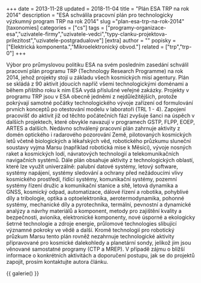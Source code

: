 +++
date = 2013-11-28
updated = 2018-11-04
title = "Plán ESA TRP na rok 2014"
description = "ESA schválila pracovní plán pro technologicky výzkumný program TRP na rok 2014"
slug ="plan-esa-trp-na-rok-2014"
[taxonomies]
categories = ["cs"]
tags = ["programy-organizace-esa","uzivatele-firmy","uzivatele-vedci","typy-clanku-projektova-prilezitost","uzivatele-postgradualove"]
[extra]
author = ""
popisky = ["Elektrická komponenta.","Mikroelektronický obvod."]
related = ["trp","trp-0"]
+++

Výbor pro průmyslovou politiku ESA na svém posledním zasedání schválil pracovní plán programu TRP (Technology Research Programme) na rok 2014, jehož projekty stojí u základu všech kosmických misí agentury. Plán se skládá z 90 aktivit jdoucích napříč všemi technologickými doménami a během příštího roku k nim ESA vydá příslušné veřejné zakázky. Projekty v programu TRP jsou v ESA obecně jedněmi z nejdůležitějších, protože pokrývají samotné počátky technologického vývoje zařízení od formulování prvních konceptů po otestování modelu v laboratoři (TRL 1 - 4). Zapojení pracovišť do aktivit již od těchto počátečních fází zvyšuje šanci na úspěch v dalších projektech, které obvykle navazují v programech GSTP, FLPP, EOEP, ARTES a dalších. Nedávno schválený pracovní plán zahrnuje aktivity z domén optického i radarového pozorování Země, pilotovaných kosmických letů včetně biologických a lékařských věd, robotického průzkumu sluneční soustavy vyjma Marsu (například robotická mise k Měsíci), vývoje nosných raket a kosmických lodí, návratových technologií a telekomunikačních navigačních systémů. Dále plán obsahuje aktivity z technologických oblastí, které lze využít univerzálně: palubní datové systémy, letový software, systémy napájení, systémy sledování a ochrany před nežádoucími vlivy kosmického prostředí, řídící systémy, komunikační systémy, pozemní systémy řízení družic a komunikační stanice a sítě, letová dynamika a GNSS, kosmický odpad, automatizace, dálové řízení a robotika, pohyblivé díly a tribologie, optika a optoelektronika, aerotermodynamika, pohonné systémy, mechanické díly a pyrotechnika, termální, pevnostní a dynamické analýzy a návrhy materiálů a komponent, metody pro zajištění kvality a bezpečnosti, avionika, elektronické komponenty, nové úsporné a ekologicky šetrné technologie a zdroje energie, průlomové technologies slibující významné pokroky ve vědě a další. Kromě technologií pro robotický průzkum Marsu tento plán rovněž nezahrnuje technologické aktivity připravované pro kosmické dalekohledy a planetární sondy, jelikož jim jsou věnované samostatné programy (CTP a MREP). V případě zájmu o bližší informace o konkrétních aktivitách a doporučení postupu, jak se do projektů zapojit, prosím kontaktujte autora článku. 

{{ galerie() }}
